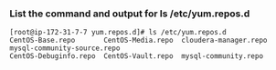 
### List the command and output for ls /etc/yum.repos.d
```
[root@ip-172-31-7-7 yum.repos.d]# ls /etc/yum.repos.d
CentOS-Base.repo       CentOS-Media.repo  cloudera-manager.repo  mysql-community-source.repo
CentOS-Debuginfo.repo  CentOS-Vault.repo  mysql-community.repo

```
